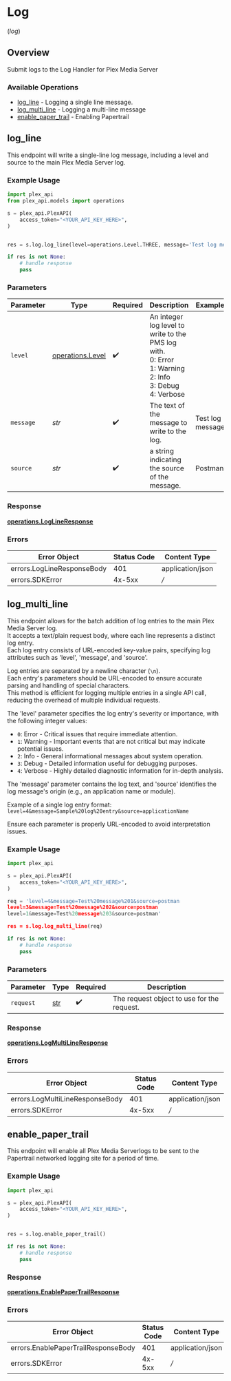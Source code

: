 # Log
(*log*)

## Overview

Submit logs to the Log Handler for Plex Media Server


### Available Operations

* [log_line](#log_line) - Logging a single line message.
* [log_multi_line](#log_multi_line) - Logging a multi-line message
* [enable_paper_trail](#enable_paper_trail) - Enabling Papertrail

## log_line

This endpoint will write a single-line log message, including a level and source to the main Plex Media Server log.


### Example Usage

```python
import plex_api
from plex_api.models import operations

s = plex_api.PlexAPI(
    access_token="<YOUR_API_KEY_HERE>",
)


res = s.log.log_line(level=operations.Level.THREE, message='Test log message', source='Postman')

if res is not None:
    # handle response
    pass

```

### Parameters

| Parameter                                                                                                     | Type                                                                                                          | Required                                                                                                      | Description                                                                                                   | Example                                                                                                       |
| ------------------------------------------------------------------------------------------------------------- | ------------------------------------------------------------------------------------------------------------- | ------------------------------------------------------------------------------------------------------------- | ------------------------------------------------------------------------------------------------------------- | ------------------------------------------------------------------------------------------------------------- |
| `level`                                                                                                       | [operations.Level](../../models/operations/level.md)                                                          | :heavy_check_mark:                                                                                            | An integer log level to write to the PMS log with.  <br/>0: Error  <br/>1: Warning  <br/>2: Info  <br/>3: Debug  <br/>4: Verbose<br/> |                                                                                                               |
| `message`                                                                                                     | *str*                                                                                                         | :heavy_check_mark:                                                                                            | The text of the message to write to the log.                                                                  | Test log message                                                                                              |
| `source`                                                                                                      | *str*                                                                                                         | :heavy_check_mark:                                                                                            | a string indicating the source of the message.                                                                | Postman                                                                                                       |


### Response

**[operations.LogLineResponse](../../models/operations/loglineresponse.md)**
### Errors

| Error Object               | Status Code                | Content Type               |
| -------------------------- | -------------------------- | -------------------------- |
| errors.LogLineResponseBody | 401                        | application/json           |
| errors.SDKError            | 4x-5xx                     | */*                        |

## log_multi_line

This endpoint allows for the batch addition of log entries to the main Plex Media Server log.  
It accepts a text/plain request body, where each line represents a distinct log entry.  
Each log entry consists of URL-encoded key-value pairs, specifying log attributes such as 'level', 'message', and 'source'.  

Log entries are separated by a newline character (`\n`).  
Each entry's parameters should be URL-encoded to ensure accurate parsing and handling of special characters.  
This method is efficient for logging multiple entries in a single API call, reducing the overhead of multiple individual requests.  

The 'level' parameter specifies the log entry's severity or importance, with the following integer values:
- `0`: Error - Critical issues that require immediate attention.
- `1`: Warning - Important events that are not critical but may indicate potential issues.
- `2`: Info - General informational messages about system operation.
- `3`: Debug - Detailed information useful for debugging purposes.
- `4`: Verbose - Highly detailed diagnostic information for in-depth analysis.

The 'message' parameter contains the log text, and 'source' identifies the log message's origin (e.g., an application name or module).

Example of a single log entry format:
`level=4&message=Sample%20log%20entry&source=applicationName`

Ensure each parameter is properly URL-encoded to avoid interpretation issues.


### Example Usage

```python
import plex_api

s = plex_api.PlexAPI(
    access_token="<YOUR_API_KEY_HERE>",
)

req = 'level=4&message=Test%20message%201&source=postman
level=3&message=Test%20message%202&source=postman
level=1&message=Test%20message%203&source=postman'

res = s.log.log_multi_line(req)

if res is not None:
    # handle response
    pass

```

### Parameters

| Parameter                                  | Type                                       | Required                                   | Description                                |
| ------------------------------------------ | ------------------------------------------ | ------------------------------------------ | ------------------------------------------ |
| `request`                                  | [str](../../models/.md)                    | :heavy_check_mark:                         | The request object to use for the request. |


### Response

**[operations.LogMultiLineResponse](../../models/operations/logmultilineresponse.md)**
### Errors

| Error Object                    | Status Code                     | Content Type                    |
| ------------------------------- | ------------------------------- | ------------------------------- |
| errors.LogMultiLineResponseBody | 401                             | application/json                |
| errors.SDKError                 | 4x-5xx                          | */*                             |

## enable_paper_trail

This endpoint will enable all Plex Media Serverlogs to be sent to the Papertrail networked logging site for a period of time.


### Example Usage

```python
import plex_api

s = plex_api.PlexAPI(
    access_token="<YOUR_API_KEY_HERE>",
)


res = s.log.enable_paper_trail()

if res is not None:
    # handle response
    pass

```


### Response

**[operations.EnablePaperTrailResponse](../../models/operations/enablepapertrailresponse.md)**
### Errors

| Error Object                        | Status Code                         | Content Type                        |
| ----------------------------------- | ----------------------------------- | ----------------------------------- |
| errors.EnablePaperTrailResponseBody | 401                                 | application/json                    |
| errors.SDKError                     | 4x-5xx                              | */*                                 |
